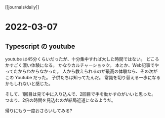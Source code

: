 [[journals/daily]]
# 2022-03-07

## Typescript の youtube

youtube は45分くらいだったが、十分集中すれば大した時間ではない。
どころかすごく濃い体験になる。
かなりカルチャーショック。
本とか、Web記事でやってたからわからなかった。
人から教えられるのが最高の体験なら、その次がこの Youtube だった。
子供たちは知ってたんだ。
常識を切り替える一歩になるかもしれないと感じた。


そして、1回目は見て中に入り込んで、2回目で手を動かすのがいいと思った。
つまり、2倍の時間を見込むのが結局近道になるようだ。

帰りにもう一度おさらいしてみる?

